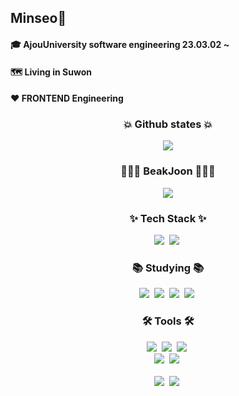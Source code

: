 ## Minseo👋

<h4>🎓 AjouUniversity software engineering 23.03.02 ~ </h4>
<h4>🗺️ Living in Suwon </h4>
<h4>❤️ FRONTEND Engineering </h4>


<h3 align="center">💥 Github states 💥 </h3>
<div align="center">
    <img src=https://github-readme-stats.vercel.app/api?username=mkms0222&theme=dracula&show_icons=true>
</div>

<h3 align="center">🧑🏻‍💻 BeakJoon 🧑🏻‍💻 </h3>
<div align="center">
  <img src=http://mazassumnida.wtf/api/v2/generate_badge?boj=mkms0222>
</div>

<h3 align="center">✨ Tech Stack ✨</h3>
<div align="center">
  <img src="https://img.shields.io/badge/C-A8B9CC?style=for-the-badge&logo=C&logoColor=white" />&nbsp
  <img src="https://img.shields.io/badge/Python-3776AB?style=for-the-badge&logo=Python&logoColor=white" />&nbsp
</div>

<h3 align="center">📚 Studying 📚</h3>
<div align="center">
  <img src="https://img.shields.io/badge/react-20232a.svg?style=for-the-badge&logo=react&logoColor=61DAFB" />&nbsp
  <img src="https://img.shields.io/badge/javascript-F7DF1E.svg?style=for-the-badge&logo=javascript&logoColor=20232a" />&nbsp
  <img src="https://img.shields.io/badge/html5-E34F26.svg?style=for-the-badge&logo=html5&logoColor=white" />&nbsp
  <img src="https://img.shields.io/badge/css3-1572B6.svg?style=for-the-badge&logo=css3&logoColor=white" />&nbsp
</div>

<h3 align="center">🛠 Tools 🛠</h3>
<div align="center">
  <img src="https://img.shields.io/badge/git-F05033.svg?style=for-the-badge&logo=git&logoColor=white" />&nbsp
  <img src="https://img.shields.io/badge/github-181717.svg?style=for-the-badge&logo=github&logoColor=white" />&nbsp
  <img src="https://img.shields.io/badge/Notion-F3F3F3.svg?style=for-the-badge&logo=notion&logoColor=black" />&nbsp
</div>

<div align="center">
  <img src="https://img.shields.io/badge/adobe%20photoshop-08253c.svg?style=for-the-badge&logo=adobe%20photoshop&logoColor=37abff" />&nbsp
  <img src="https://img.shields.io/badge/Adobe-FF0000?style=for-the-badge&logo=Adobe&logoColor=white"/>&nbsp
</div>

<br>

<div align="center">
  <img src="https://img.shields.io/badge/Ubuntu-E95420?style=for-the-badge&logo=Ubuntu&logoColor=white"/>&nbsp
  <img src="https://img.shields.io/badge/Linux-FCC624?style=for-the-badge&logo=linux&logoColor=black"/>&nbsp
</div>

<br>
